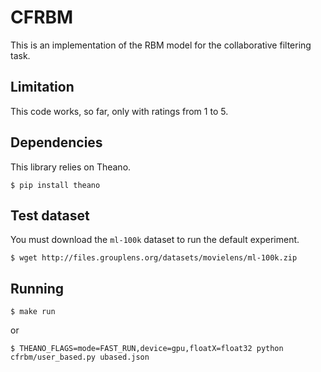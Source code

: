 # CFRBM

This is an implementation of the RBM model for the collaborative filtering task.

## Limitation

This code works, so far, only with ratings from 1 to 5.

## Dependencies

This library relies on Theano.

```
$ pip install theano
```

## Test dataset

You must download the `ml-100k` dataset to run the default experiment.

```
$ wget http://files.grouplens.org/datasets/movielens/ml-100k.zip
```

## Running

```
$ make run
```

or 

```
$ THEANO_FLAGS=mode=FAST_RUN,device=gpu,floatX=float32 python cfrbm/user_based.py ubased.json
```


